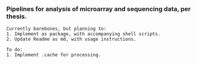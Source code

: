 ### Pipelines for analysis of microarray and sequencing data, per thesis.

```
Currently barebones, but planning to:
1. Implement as package, with accompanying shell scripts.
2. Update Readme as md, with usage instructions.

To do:
1. Implement .cache for processing.
```